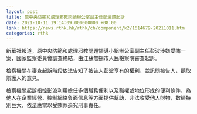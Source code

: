 ```yaml
---
layout: post
title: 原中央防範和處理邪教問題辦公室副主任彭波遭起訴
date: 2021-10-11 19:14:09.000000000 +08:00
link: https://news.rthk.hk/rthk/ch/component/k2/1614679-20211011.htm
categories: rthk
---
```


新華社報道，原中央防範和處理邪教問題領導小組辦公室副主任彭波涉嫌受賄一案，國家監察委員會調查終結，由江蘇無錫市人民檢察院審查起訴。

檢察機關在審查起訴階段依法告知了被告人彭波享有的權利，並訊問被告人，聽取辯護人的意見。

檢察機關起訴指控彭波利用擔任多個職務便利以及職權或地位形成的便利條件，為他人在企業經營、控制網絡負面信息等方面提供幫助，非法收受他人財物，數額特別巨大，依法應當以受賄罪追究刑事責任。
